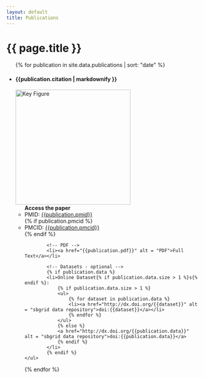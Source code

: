 ```yaml
---
layout: default
title: Publications
---
```


<h1>{{ page.title }}</h1>

<ul>
{% for publication in site.data.publications | sort: "date" %}
<li>
<h4>{{publication.citation | markdownify }}</h4>
<img class = "img-responsive" src = "{{publication.image}}" alt = "Key Figure" style="width: 300px;">
	<ul class="col-sm-8">
			<strong>Access the paper</strong>
			<!--PMID-->
			<li>PMID: <a href="http://www.ncbi.nlm.nih.gov/pubmed/{{publication.pmid}}" alt = "pubmed link: {{publication.pmid}}"> {{publication.pmid}}</a></li>
			<!--PMCID - optional -->
			{% if publication.pmcid %}
			<li>PMCID: <a href="http://www.ncbi.nlm.nih.gov/pmc/articles/{{publication.pmcid}}" alt = "pubmed central link: {{publication.pmcid}}"> {{publication.pmcid}}</a></li>
			{% endif %}
			
			<!-- PDF -->
			<li><a href="{{publication.pdf}}" alt = "PDF">Full Text</a></li>
			
			<!-- Datasets - optional -->
			{% if publication.data %}
			<li>Online Dataset{% if publication.data.size > 1 %}s{% endif %}: 
				{% if publication.data.size > 1 %}
				<ul>
					{% for dataset in publication.data %}
					<li><a href="http://dx.doi.org/{{dataset}}" alt = "sbgrid data repository">doi:{{dataset}}</a></li>
					{% endfor %}
				</ul>
				{% else %}
				<a href="http://dx.doi.org/{{publication.data}}" alt = "sbgrid data repository">doi:{{publication.data}}</a>
				{% endif %}
			</li>
			{% endif %}
	</ul>
{% endfor %}
</ul>

